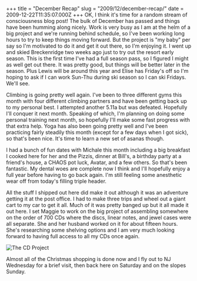 +++
title = "December Recap"
slug = "2009/12/december-recap/"
date = 2009-12-22T11:35:07.000Z
+++
OK, I think it's time for a random stream of consciousness blog post! The bulk of December has passed and things have been humming along nicely. Work is very busy as I am at the helm of a big project and we're running behind schedule, so I've been working long hours to try to keep things moving forward. But the project is "my baby" per say so I'm motivated to do it and get it out there, so I'm enjoying it. I went up and skied Breckenridge two weeks ago just to try out the resort early season. This is the first time I've had a full season pass, so I figured I might as well get out there. It was pretty good, but things will be better later in the season. Plus Lewis will be around this year and Elise has Friday's off so I'm hoping to ask if I can work Sun-Thu during ski season so I can ski Fridays. We'll see.

Climbing is going pretty well again. I've been to three different gyms this month with four different climbing partners and have been getting back up to my personal best. I attempted another 5.11a but was defeated. Hopefully I'll conquer it next month. Speaking of which, I'm planning on doing some personal training next month, so hopefully I'll make some fast progress with that extra help. Yoga has also been going pretty well and I've been practicing fairly steadily this month (except for a few days when I got sick), so that's been nice. It's time to learn a new set of asanas though.

I had a bunch of fun dates with Michale this month including a big breakfast I cooked here for her and the Pizzis, dinner at Bill's, a birthday party at a friend's house, a CHAOS pot luck, Avatar, and a few others. So that's been fantastic. My dental woes are complete now I think and I'll hopefully enjoy a full year before having to go back again. I'm still feeling some anesthetic wear off from today's filling triple header.

All the stuff I shipped out here did make it out although it was an adventure getting it at the post office. I had to make three trips and wheel out a giant cart to my car to get it all. Much of it was pretty banged up but it all made it out here. I set Maggie to work on the big project of assembling somewhere on the order of 700 CDs where the discs, linear notes, and jewel cases were all separate. She and her husband worked on it for about fifteen hours. She's researching some shelving options and I am very much looking forward to having full access to all my CDs once again.

![The CD Project](https://peterlyons-org.s3.amazonaws.com/photos/winter_2009/021_cd_project.jpg)

Almost all of the Christmas shopping is done now and I fly out to NJ Wednesday for a brief visit, then back here on Saturday and on the slopes Sunday.